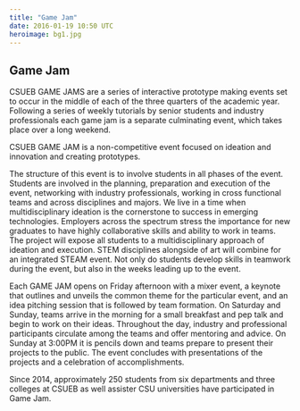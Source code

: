 ```yaml
---
title: "Game Jam"
date: 2016-01-19 10:50 UTC
heroimage: bg1.jpg
---
```

Game Jam
----
CSUEB GAME JAMS are a series of interactive prototype making events set to occur in the middle of each of the three quarters of the academic year. Following a series of weekly tutorials by senior students and industry professionals each game jam is a separate culminating event, which takes place over a long weekend.


CSUEB GAME JAM is a non-competitive event focused on ideation and innovation and creating prototypes.


The structure of this event is to involve students in all phases of the event. Students are involved in the planning, preparation and execution of the event, networking with industry professionals, working in cross functional teams and across disciplines and majors. We live in a time when multidisciplinary ideation is the cornerstone to success in emerging technologies. Employers across the spectrum stress the importance for new graduates to have highly collaborative skills and ability to work in teams. The project will expose all students to a multidisciplinary approach of ideation and execution. STEM disciplines alongside of art will combine for an integrated STEAM event. Not only do students develop skills in teamwork during the event, but also in the weeks leading up to the event.


Each GAME JAM opens on Friday afternoon with a mixer event, a keynote that outlines and unveils the common theme for the particular event, and an idea pitching session that is followed by team formation. On Saturday and Sunday, teams arrive in the morning for a small breakfast and pep talk and begin to work on their ideas. Throughout the day, industry and professional participants circulate among the teams and offer mentoring and advice. On Sunday at 3:00PM it is pencils down and teams prepare to present their projects to the public. The event concludes with presentations of the projects and a celebration of accomplishments. 


Since 2014, approximately 250 students from six departments and three colleges at CSUEB as well assister CSU universities have participated in Game Jam.

